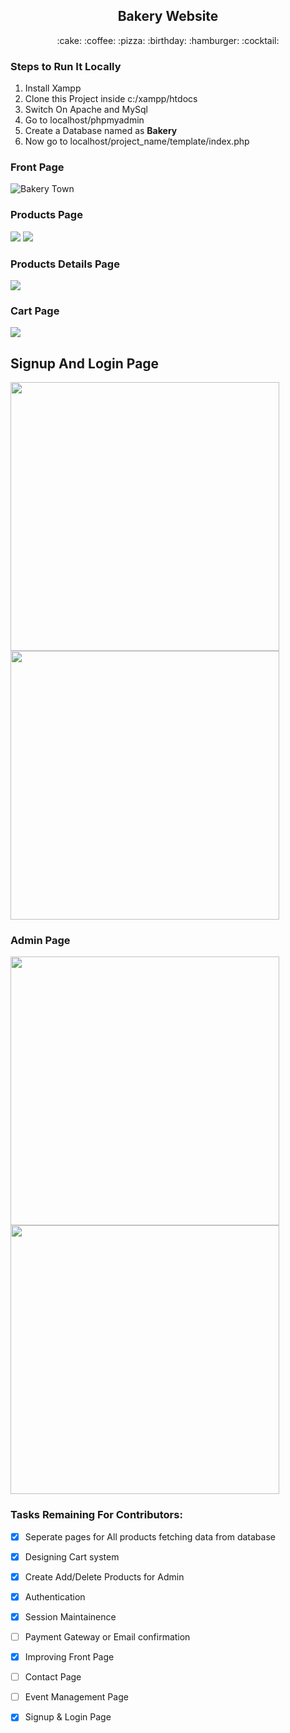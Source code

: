 <h2 align = "center">Bakery Website</h2>

<p align="center">:cake: :coffee: :pizza: :birthday: :hamburger: :cocktail:</p>

### Steps to Run It Locally

1. Install Xampp
2. Clone this Project inside c:/xampp/htdocs 
3. Switch On Apache and MySql
4. Go to localhost/phpmyadmin
5. Create a Database named as **Bakery**
6. Now go to localhost/project_name/template/index.php


### Front Page

![Bakery Town](https://yatharth1706.github.io/assets/bakerywebsite.PNG "Front page")

### Products Page

<img src="https://yatharth1706.github.io/assets/products1.PNG">

<img src="https://yatharth1706.github.io/assets/products2.PNG"/>

### Products Details Page

<img src="https://yatharth1706.github.io/assets/details.PNG" /> 

### Cart Page

<img src="https://yatharth1706.github.io/assets/cart.PNG" /> 

## Signup And Login Page

<img src="https://yatharth1706.github.io/assets/Signup.PNG" width="430"/> <img src="https://yatharth1706.github.io/assets/login.PNG" width="430"/>

### Admin Page

<img src="https://yatharth1706.github.io/assets/admin1.PNG" width="430"/> <img src="https://yatharth1706.github.io/assets/admin2.PNG" width="430"/>

### Tasks Remaining For Contributors:

- [x] Seperate pages for All products fetching data from database
- [x] Designing Cart system
- [x] Create Add/Delete Products for Admin
- [x] Authentication
- [x] Session Maintainence
- [ ] Payment Gateway or Email confirmation
- [x] Improving Front Page
- [ ] Contact Page
- [ ] Event Management Page
- [x] Signup & Login Page


